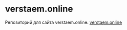 # verstaem.online
Репозиторий для сайта verstaem.online. <a href="http://verstaem.online/" target="_blank">verstaem.online</a>
